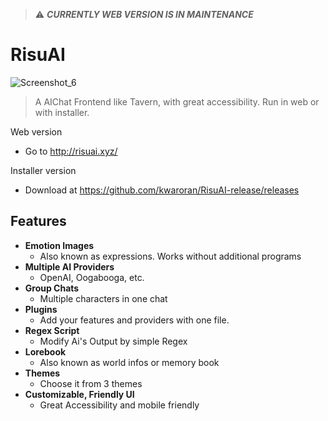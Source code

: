 > :warning: ***CURRENTLY WEB VERSION IS IN MAINTENANCE***

# RisuAI
![Screenshot_6](https://github.com/kwaroran/RisuAI/assets/116663078/cccb9b33-5dbd-47d7-9c85-61464790aafe)

> A AIChat Frontend like Tavern, with great accessibility. Run in web or with installer.

Web version
 - Go to http://risuai.xyz/

Installer version
 - Download at https://github.com/kwaroran/RisuAI-release/releases

## Features
 - **Emotion Images**
   - Also known as expressions. Works without additional programs
 - **Multiple AI Providers**
   - OpenAI, Oogabooga, etc.
 - **Group Chats**
   - Multiple characters in one chat
 - **Plugins**
   - Add your features and providers with one file.
 - **Regex Script**
   - Modify Ai's Output by simple Regex
 - **Lorebook**
   - Also known as world infos or memory book
 - **Themes**
   - Choose it from 3 themes
 - **Customizable, Friendly UI**
   - Great Accessibility and mobile friendly
